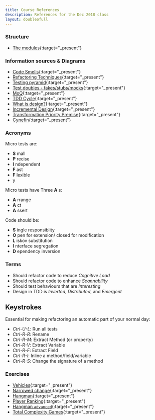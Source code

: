 ```yaml
---
title: Course References
description: References for the Dec 2018 class
layout: doubleofull
---
```


### Structure

* [The modules](d0-modules){:target="_present"}

### Information sources & Diagrams

* [Code Smells](https://refactoring.guru/refactoring/smells){:target="_present"}
* [Refactoring Techniques](https://refactoring.guru/refactoring/techniques){:target="_present"}
* [Testing pyramid](https://medium.com/@timothy.cochran/test-pyramid-the-key-to-good-automated-test-strategy-9f3d7e3c02d5){:target="_present"}
* [Test doubles - fakes/stubs/mocks](https://martinfowler.com/bliki/TestDouble.html){:target="_present"}
* [MoQ](https://raw.githubusercontent.com/moq/moq4/master/README.md){:target="_present"} 
* [TDD Cycle](assets/images/tdd4_black.png){:target="_present"}
* [What is design?](what_is_design){:target="_present"}
* [Incremental Design](https://blog.crisp.se/wp-content/uploads/2016/01/mvp.png){:target="_present"}
* [Transformation Priority Premise](http://blog.cleancoder.com/uncle-bob/2013/05/27/TheTransformationPriorityPremise.html){:target="_present"}
* [Cynefin](https://en.wikipedia.org/wiki/Cynefin_framework){:target="_present"}

### Acronyms

Micro tests are:
- __S__ mall
- __P__ recise
- __I__ ndependent
- __F__ ast
- __F__ lexible
- y

Micro tests have Three __A__ s: 
- __A__ rrange
- __A__ ct
- __A__ ssert

Code should be:
- __S__ ingle responsiblity
- __O__ pen for extension/ closed for modification
- __L__ iskov substitution
- __I__ nterface segregation
- __D__ ependency inversion

### Terms
- Should refactor code to reduce _Cognitive Load_
- Should refactor code to enhance _Scannability_
- Should test behaviours that are _Interesting_
- Design in TDD is _Inverted_, _Distributed_, and _Emergent_

## Keystrokes

Essential for making refactoring an automatic part of your normal day:
- _Ctrl-U-L_: Run all tests
- _Ctrl-R-R_: Rename
- _Ctrl-R-M_: Extract Method (or property)
- _Ctrl-R-V_: Extract Variable
- _Ctrl-R-F_: Extract Field
- _Ctrl-R-I_: Inline a method/field/variable
- _Ctrl-R-S_: Change the signature of a method

### Exercises
- [Vehicles](https://pete-the-programmer.com/tdd-ex-refactor1/){:target="_present"}
- [Narrowed change](https://pete-the-programmer.com/tdd-ex-refactor2/){:target="_present"}
- [Hangman](https://pete-the-programmer.com/tdd-ex-micro1/){:target="_present"}
- [Player Ranking](https://pete-the-programmer.com/tdd-ex-micro2){:target="_present"}
- [Hangman ``advanced``](https://pete-the-programmer.com/tdd-ex-micro1/advanced){:target="_present"}
- [Total Complexity Games](https://pete-the-programmer.com/tdd-ex-tdd-final/){:target="_present"}
